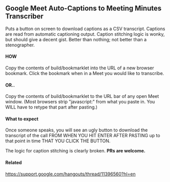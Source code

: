 Google Meet Auto-Captions to Meeting Minutes Transcriber
--

Puts a button on screen to download captions as a CSV transcript. Captions are
read from automatic captioning output. Caption stitching logic is wonky, but
should give a decent gist. Better than nothing; not better than a stenographer.

#### HOW

Copy the contents of build/bookmarklet into the URL of a new browser bookmark.
Click the bookmark when in a Meet you would like to transcribe.

#### OR..

Copy the contents of build/bookmarklet to the URL bar of any open Meet window.
(Most browsers strip "javascript:" from what you paste in. You WILL have to retype that part after pasting.)

#### What to expect

Once someone speaks, you will see an ugly button to download the transcript of the call FROM WHEN YOU HIT ENTER AFTER PASTING up to that point in time THAT YOU CLICK THE BUTTON.

The logic for caption stitching is clearly broken. **PRs are welcome.**

#### Related

https://support.google.com/hangouts/thread/11396560?hl=en
